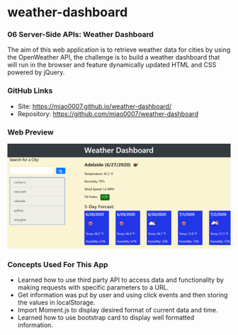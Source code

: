 # weather-dashboard
### 06 Server-Side APIs: Weather Dashboard
The aim of this web application is to retrieve weather data for cities by using the OpenWeather API, the challenge is to build a weather dashboard that will run in the browser and feature dynamically updated HTML and CSS powered by jQuery.

### GitHub Links
- Site: https://miao0007.github.io/weather-dashboard/
- Repository: https://github.com/miao0007/weather-dashboard

### Web Preview
![Alt page preview](/assets/images/page_preview.png)

### Concepts Used For This App
- Learned how to use third party API to access data and functionality by making requests with specific parameters to a URL.
- Get information was put by user and using click events and then storing the values in localStorage.
- Import Moment.js to display desired format of current data and time.
- Learned how to use bootstrap card to display well formatted information.
